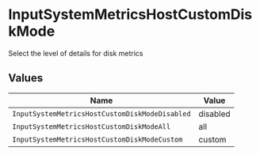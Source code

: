 # InputSystemMetricsHostCustomDiskMode

Select the level of details for disk metrics


## Values

| Name                                           | Value                                          |
| ---------------------------------------------- | ---------------------------------------------- |
| `InputSystemMetricsHostCustomDiskModeDisabled` | disabled                                       |
| `InputSystemMetricsHostCustomDiskModeAll`      | all                                            |
| `InputSystemMetricsHostCustomDiskModeCustom`   | custom                                         |